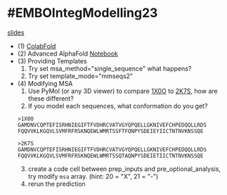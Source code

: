 # #EMBOIntegModelling23
[slides](https://docs.google.com/presentation/d/1TZtmbZ_JNX3tnYArUOn4cqHctJqcWaZyBo--Aa5mYy4)

- (1) [ColabFold](https://github.com/sokrypton/ColabFold)
- (2) Advanced AlphaFold [Notebook](https://colab.research.google.com/github/sokrypton/EMBOIntegModelling23/blob/main/alphafold_advanced.ipynb)
- (3) Providing Templates
  1. Try set msa_method="single_sequence" what happens?
  2. Try set template_mode="mmseqs2" 
- (4) Modifying MSA
  1. Use PyMol (or any 3D viewer) to compare [1X0O](https://www.rcsb.org/structure/1X0O) to [2K7S](https://www.rcsb.org/structure/2K7S), how are these different?
  2. If you model each sequences, what conformation do you get?
  ```
  >1X0O
  GAMDNVCQPTEFISRHNIEGIFTFVDHRCVATVGYQPQELLGKNIVEFCHPEDQQLLRDS
  FQQVVKLKGQVLSVMFRFRSKNQEWLWMRTSSFTFQNPYSDEIEYIICTNTNVKNSSQE
  ```
  ```
  >2K7S
  GAMDNVCQPTEFISRHNIEGIFTFVDHRCVATVGYQPQELLGKNIVEFCHPEDQQLLRDS
  FQQVVKLKGQVLSVMFRFRSKNQEWLWMRTSSQTAQNPYSDEIETIICTNTNVKNSSQE
  ```
  3. create a code cell between prep_inputs and pre_optional_analysis, try modify `msa` array. (hint: 20 = "X", 21 = "-")
  4. rerun the prediction
